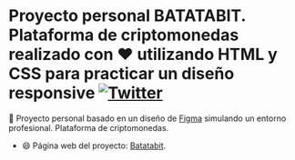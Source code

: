 # Proyecto personal BATATABIT. Plataforma de criptomonedas realizado con ♥ utilizando HTML y CSS para practicar un diseño responsive [![Twitter](https://img.shields.io/twitter/url?label=llina_gz&style=social&url=https%3A%2F%2Ftwitter.com%2Fllina_gz)](https://twitter.com/llina_gz)

🚀 Proyecto personal basado en un diseño de [Figma](https://www.figma.com/file/sMmlQaZldfDcLERYYWe6h4/Bata-Bit?node-id=83%3A132&t=h8iNsiedIsl5833f-0) simulando un entorno profesional. Plataforma de criptomonedas.

- 😄 Página web del proyecto: [Batatabit](https://llinagz.github.io/proyecto-responsive-mobileFirst/).

